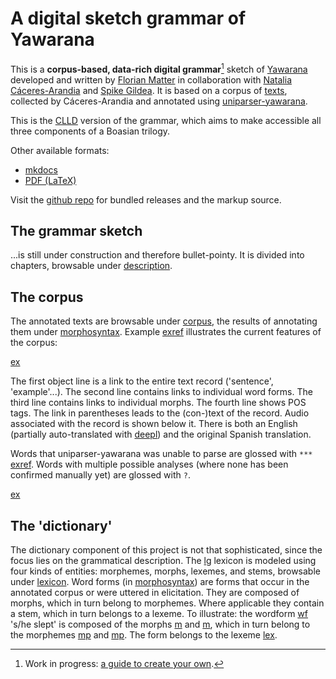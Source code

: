 # A digital sketch grammar of Yawarana
This is a **corpus-based, data-rich digital grammar**[^1] sketch of [Yawarana](yaba1248) developed and written by [Florian Matter](https://fl.mt) in collaboration with [Natalia Cáceres-Arandia](https://pages.uoregon.edu/nataliac/) and [Spike Gildea](https://cas.uoregon.edu/directory/linguistics/all/spike).
It is based on a corpus of [texts](texts), collected by Cáceres-Arandia and annotated using [uniparser-yawarana](https://github.com/fmatter/uniparser-yawarana/).

This is the [CLLD](https://clld.org/) version of the grammar, which aims to make accessible all three components of a Boasian trilogy.

Other available formats:

- [mkdocs](https://caribank.github.io/yawarana-sketch)
- [PDF (LaTeX)](https://github.com/caribank/yawarana-sketch/blob/main/output/latex/main.pdf)

Visit the [github repo](https://github.com/caribank/yawarana-sketch) for bundled releases and the markup source.

[^1]: Work in progress: [a guide to create your own](https://fl.mt/digital-grammar-tutorial).

## The grammar sketch
...is still under construction and therefore bullet-pointy.
It is divided into chapters, browsable under [description](description).

## The corpus
The annotated texts are browsable under [corpus](corpus), the results of annotating them under [morphosyntax](morphosyntax).
Example [exref](ctorat-3) illustrates the current features of the corpus:

[ex](ctorat-3)

The first object line is a link to the entire text record ('sentence', 'example'...).
The second line contains links to individual word forms.
The third line contains links to individual morphs.
The fourth line shows POS tags.
The link in parentheses leads to the (con-)text of the record.
Audio associated with the record is shown below it.
There is both an English (partially auto-translated with [deepl](https://www.deepl.com/translator)) and the original Spanish translation.

Words that uniparser-yawarana was unable to parse are glossed with `***` [exref](convrisamaj-28).
Words with multiple possible analyses (where none has been confirmed manually yet) are glossed with `?`.

[ex](convrisamaj-28)

## The 'dictionary'
The dictionary component of this project is not that sophisticated, since the focus lies on the grammatical description.
The [lg](yab) lexicon is modeled using four kinds of entities: morphemes, morphs, lexemes, and stems, browsable under [lexicon](lexicon).
Word forms (in [morphosyntax](morphosyntax)) are forms that occur in the annotated corpus or were uttered in elicitation.
They are composed of morphs, which in turn belong to morphemes.
Where applicable they contain a stem, which in turn belongs to a lexeme.
To illustrate: the wordform [wf](winijse-sleep-pst?nt) 's/he slept' is composed of the morphs [m](winij-sleep?nt) and [m](sepst?nt), which in turn belong to the morphemes [mp](winiki-sleep) and [mp](sepst).
The form belongs to the lexeme [lex](winiki-sleep).